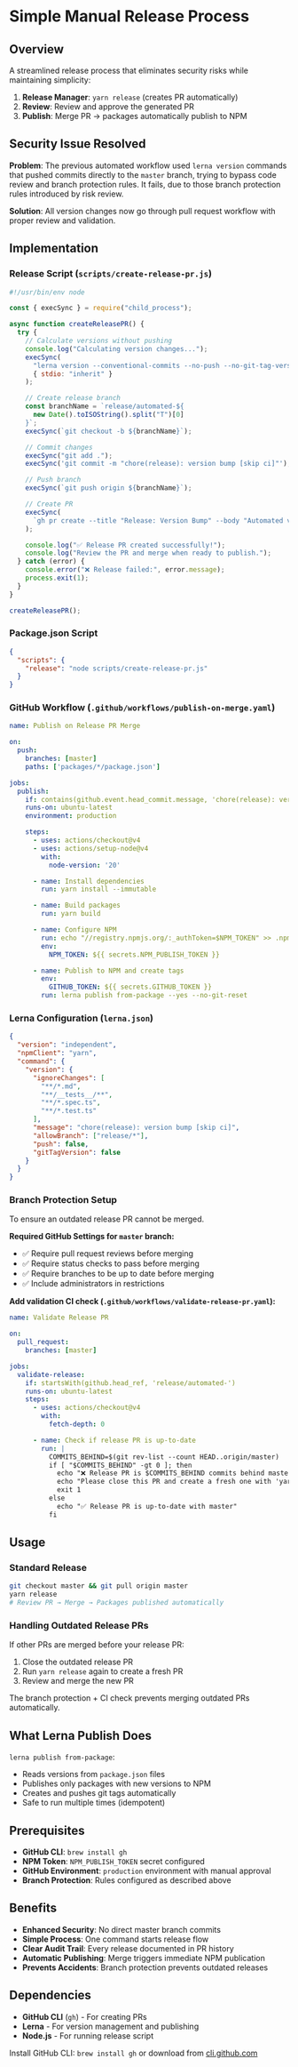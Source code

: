 # Simple Manual Release Process

## Overview

A streamlined release process that eliminates security risks while maintaining simplicity:

1. **Release Manager**: `yarn release` (creates PR automatically)
2. **Review**: Review and approve the generated PR
3. **Publish**: Merge PR → packages automatically publish to NPM

## Security Issue Resolved

**Problem**: The previous automated workflow used `lerna version` commands that pushed commits directly to the `master` branch, trying to bypass code review and branch protection rules. It fails, due to those branch protection rules introduced by risk review.

**Solution**: All version changes now go through pull request workflow with proper review and validation.

## Implementation

### Release Script (`scripts/create-release-pr.js`)

```javascript
#!/usr/bin/env node

const { execSync } = require("child_process");

async function createReleasePR() {
  try {
    // Calculate versions without pushing
    console.log("Calculating version changes...");
    execSync(
      "lerna version --conventional-commits --no-push --no-git-tag-version --yes",
      { stdio: "inherit" }
    );

    // Create release branch
    const branchName = `release/automated-${
      new Date().toISOString().split("T")[0]
    }`;
    execSync(`git checkout -b ${branchName}`);

    // Commit changes
    execSync("git add .");
    execSync('git commit -m "chore(release): version bump [skip ci]"');

    // Push branch
    execSync(`git push origin ${branchName}`);

    // Create PR
    execSync(
      `gh pr create --title "Release: Version Bump" --body "Automated version bump for release. Merging this PR will publish packages to NPM." --base master --head ${branchName}`
    );

    console.log("✅ Release PR created successfully!");
    console.log("Review the PR and merge when ready to publish.");
  } catch (error) {
    console.error("❌ Release failed:", error.message);
    process.exit(1);
  }
}

createReleasePR();
```

### Package.json Script

```json
{
  "scripts": {
    "release": "node scripts/create-release-pr.js"
  }
}
```

### GitHub Workflow (`.github/workflows/publish-on-merge.yaml`)

```yaml
name: Publish on Release PR Merge

on:
  push:
    branches: [master]
    paths: ['packages/*/package.json']

jobs:
  publish:
    if: contains(github.event.head_commit.message, 'chore(release): version bump')
    runs-on: ubuntu-latest
    environment: production

    steps:
      - uses: actions/checkout@v4
      - uses: actions/setup-node@v4
        with:
          node-version: '20'

      - name: Install dependencies
        run: yarn install --immutable

      - name: Build packages
        run: yarn build

      - name: Configure NPM
        run: echo "//registry.npmjs.org/:_authToken=$NPM_TOKEN" >> .npmrc
        env:
          NPM_TOKEN: ${{ secrets.NPM_PUBLISH_TOKEN }}

      - name: Publish to NPM and create tags
        env:
          GITHUB_TOKEN: ${{ secrets.GITHUB_TOKEN }}
        run: lerna publish from-package --yes --no-git-reset
```

### Lerna Configuration (`lerna.json`)

```json
{
  "version": "independent",
  "npmClient": "yarn",
  "command": {
    "version": {
      "ignoreChanges": [
        "**/*.md",
        "**/__tests__/**",
        "**/*.spec.ts",
        "**/*.test.ts"
      ],
      "message": "chore(release): version bump [skip ci]",
      "allowBranch": ["release/*"],
      "push": false,
      "gitTagVersion": false
    }
  }
}
```

### Branch Protection Setup

To ensure an outdated release PR cannot be merged.

**Required GitHub Settings for `master` branch:**

- ✅ Require pull request reviews before merging
- ✅ Require status checks to pass before merging
- ✅ Require branches to be up to date before merging
- ✅ Include administrators in restrictions

**Add validation CI check (`.github/workflows/validate-release-pr.yaml`):**

```yaml
name: Validate Release PR

on:
  pull_request:
    branches: [master]

jobs:
  validate-release:
    if: startsWith(github.head_ref, 'release/automated-')
    runs-on: ubuntu-latest
    steps:
      - uses: actions/checkout@v4
        with:
          fetch-depth: 0

      - name: Check if release PR is up-to-date
        run: |
          COMMITS_BEHIND=$(git rev-list --count HEAD..origin/master)
          if [ "$COMMITS_BEHIND" -gt 0 ]; then
            echo "❌ Release PR is $COMMITS_BEHIND commits behind master"
            echo "Please close this PR and create a fresh one with 'yarn release'"
            exit 1
          else
            echo "✅ Release PR is up-to-date with master"
          fi
```

## Usage

### Standard Release

```bash
git checkout master && git pull origin master
yarn release
# Review PR → Merge → Packages published automatically
```

### Handling Outdated Release PRs

If other PRs are merged before your release PR:

1. Close the outdated release PR
2. Run `yarn release` again to create a fresh PR
3. Review and merge the new PR

The branch protection + CI check prevents merging outdated PRs automatically.

## What Lerna Publish Does

`lerna publish from-package`:

- Reads versions from `package.json` files
- Publishes only packages with new versions to NPM
- Creates and pushes git tags automatically
- Safe to run multiple times (idempotent)

## Prerequisites

- **GitHub CLI**: `brew install gh`
- **NPM Token**: `NPM_PUBLISH_TOKEN` secret configured
- **GitHub Environment**: `production` environment with manual approval
- **Branch Protection**: Rules configured as described above

## Benefits

- **Enhanced Security**: No direct master branch commits
- **Simple Process**: One command starts release flow
- **Clear Audit Trail**: Every release documented in PR history
- **Automatic Publishing**: Merge triggers immediate NPM publication
- **Prevents Accidents**: Branch protection prevents outdated releases

## Dependencies

- **GitHub CLI** (`gh`) - For creating PRs
- **Lerna** - For version management and publishing
- **Node.js** - For running release script

Install GitHub CLI: `brew install gh` or download from [cli.github.com](https://cli.github.com)
